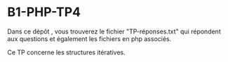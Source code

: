 # B1-PHP-TP4
Dans ce dépôt , vous trouverez le fichier "TP-réponses.txt" qui répondent aux questions et également les fichiers en php associés.

Ce TP concerne les structures itératives.
